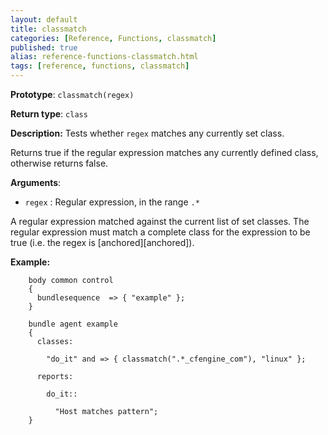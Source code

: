 ```yaml
---
layout: default
title: classmatch
categories: [Reference, Functions, classmatch]
published: true
alias: reference-functions-classmatch.html
tags: [reference, functions, classmatch]
---
```


**Prototype**: `classmatch(regex)`

**Return type**: `class`

**Description:** Tests whether `regex` matches any currently set class.

Returns true if the regular expression matches any currently defined class, 
otherwise returns false.

**Arguments**:

* `regex` : Regular expression, in the range `.*`

A regular expression matched against the current list of set classes. The 
regular expression must match a complete class for the expression to be true 
(i.e. the regex is 
[anchored][anchored]).

**Example:**

```cf3
    body common control
    {
      bundlesequence  => { "example" };
    }

    bundle agent example
    {     
      classes:

        "do_it" and => { classmatch(".*_cfengine_com"), "linux" }; 

      reports:

        do_it::

          "Host matches pattern";
    }
```

